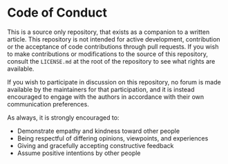 # Code of Conduct

This is a source only repository, that exists as a companion to a written article. This repository is not intended for active development, contribution or the acceptance of code contributions through pull requests. If you wish to make contributions or modifications to the source of this repository, consult the `LICENSE.md` at the root of the repository to see what rights are available.

If you wish to participate in discussion on this repository, no forum is made available by the maintainers for that participation, and it is instead encouraged to engage with the authors in accordance with their own communication preferences.

As always, it is strongly encouraged to:

* Demonstrate empathy and kindness toward other people
* Being respectful of differing opinions, viewpoints, and experiences
* Giving and gracefully accepting constructive feedback
* Assume positive intentions by other people
